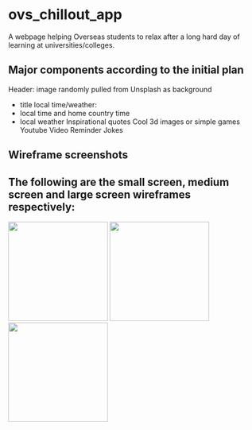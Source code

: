 # ovs_chillout_app

A webpage helping Overseas students to relax after a long hard day of learning at universities/colleges.

## Major components according to the initial plan

Header: image randomly pulled from Unsplash as background
 - title
local time/weather:
- local time and home country time
- local weather
Inspirational quotes
Cool 3d images or simple games
Youtube Video
Reminder
Jokes


## Wireframe screenshots

<!-- ### for small screen
<p align="center">
    <img src="/src/images/small_screen_2.png" width="250px"/> 
</p>

### for large screen
<p align="center">
    <img src="/src/images/larger_screen_2.png" width="250px"/> 
</p> -->
## The following are the small screen, medium screen and large screen wireframes respectively: 
<p float="left">
  <img src="./images/small_screen.png" width="200px" />
  <img src="./images/medium_screen.png" width="200px" /> 
  <img src="./images/large_screen.png" width="200px" />
</p>